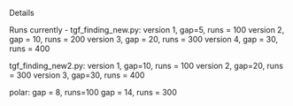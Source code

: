 







Details



Runs currently - 
tgf_finding_new.py: 
version 1, gap=5, runs = 100
version 2, gap = 10, runs = 200
version 3, gap = 20, runs = 300
version 4, gap = 30, runs = 400


tgf_finding_new2.py:
version 1, gap=10, runs = 100
version 2, gap=20, runs = 300
version 3, gap=30, runs = 400






polar:
gap = 8, runs=100
gap = 14, runs = 300


